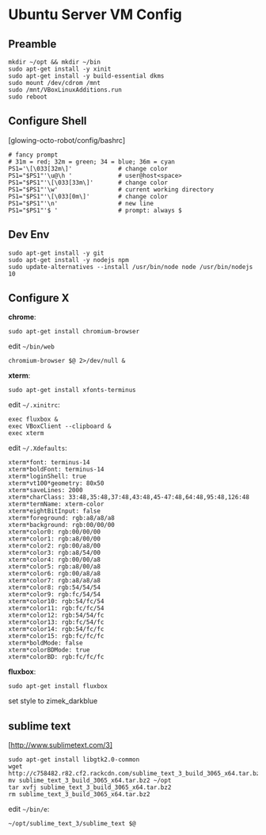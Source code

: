 Ubuntu Server VM Config
=======================

Preamble
--------

    mkdir ~/opt && mkdir ~/bin
    sudo apt-get install -y xinit
    sudo apt-get install -y build-essential dkms
    sudo mount /dev/cdrom /mnt
    sudo /mnt/VBoxLinuxAdditions.run
    sudo reboot
    
Configure Shell
---------------

[glowing-octo-robot/config/bashrc]

    # fancy prompt
    # 31m = red; 32m = green; 34 = blue; 36m = cyan
    PS1='\[\033[32m\]'             # change color
    PS1="$PS1"'\u@\h '             # user@host<space>
    PS1="$PS1"'\[\033[33m\]'       # change color
    PS1="$PS1"'\w'                 # current working directory
    PS1="$PS1"'\[\033[0m\]'        # change color
    PS1="$PS1"'\n'                 # new line
    PS1="$PS1"'$ '                 # prompt: always $


Dev Env
-------

    sudo apt-get install -y git
    sudo apt-get install -y nodejs npm
    sudo update-alternatives --install /usr/bin/node node /usr/bin/nodejs 10

Configure X
-----------

**chrome**:

    sudo apt-get install chromium-browser

edit `~/bin/web`

    chromium-browser $@ 2>/dev/null &

**xterm**:

    sudo apt-get install xfonts-terminus
    
edit `~/.xinitrc`:

    exec fluxbox &
    exec VBoxClient --clipboard &
    exec xterm

edit `~/.Xdefaults`:
 
    xterm*font: terminus-14
    xterm*boldFont: terminus-14
    xterm*loginShell: true
    xterm*vt100*geometry: 80x50
    xterm*saveLines: 2000
    xterm*charClass: 33:48,35:48,37:48,43:48,45-47:48,64:48,95:48,126:48
    xterm*termName: xterm-color
    xterm*eightBitInput: false
    xterm*foreground: rgb:a8/a8/a8
    xterm*background: rgb:00/00/00
    xterm*color0: rgb:00/00/00
    xterm*color1: rgb:a8/00/00
    xterm*color2: rgb:00/a8/00
    xterm*color3: rgb:a8/54/00
    xterm*color4: rgb:00/00/a8
    xterm*color5: rgb:a8/00/a8
    xterm*color6: rgb:00/a8/a8
    xterm*color7: rgb:a8/a8/a8
    xterm*color8: rgb:54/54/54
    xterm*color9: rgb:fc/54/54
    xterm*color10: rgb:54/fc/54
    xterm*color11: rgb:fc/fc/54
    xterm*color12: rgb:54/54/fc
    xterm*color13: rgb:fc/54/fc
    xterm*color14: rgb:54/fc/fc
    xterm*color15: rgb:fc/fc/fc
    xterm*boldMode: false
    xterm*colorBDMode: true
    xterm*colorBD: rgb:fc/fc/fc

**fluxbox**:
    
    sudo apt-get install fluxbox

set style to zimek_darkblue


sublime text 
------------
[http://www.sublimetext.com/3]

    sudo apt-get install libgtk2.0-common
    wget http://c758482.r82.cf2.rackcdn.com/sublime_text_3_build_3065_x64.tar.bz2
    mv sublime_text_3_build_3065_x64.tar.bz2 ~/opt
    tar xvfj sublime_text_3_build_3065_x64.tar.bz2
    rm sublime_text_3_build_3065_x64.tar.bz2

edit `~/bin/e`:

    ~/opt/sublime_text_3/sublime_text $@
    
